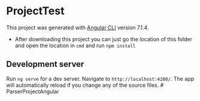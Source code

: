 # ProjectTest

This project was generated with [Angular CLI](https://github.com/angular/angular-cli) version 7.1.4.

- After downloading this project you can just go the location of this folder and open the location in `cmd` and run `npm install`

## Development server

Run `ng serve` for a dev server. Navigate to `http://localhost:4200/`. The app will automatically reload if you change any of the source files.
#   P a r s e r P r o j e c t A n g u l a r  
 